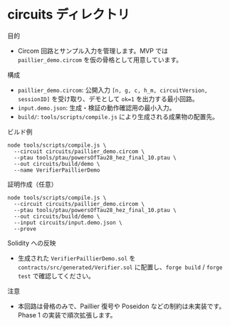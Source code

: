 circuits ディレクトリ
=====================

目的
- Circom 回路とサンプル入力を管理します。MVP では `paillier_demo.circom` を仮の骨格として用意しています。

構成
- `paillier_demo.circom`: 公開入力 `[n, g, c, h_m, circuitVersion, sessionID]` を受け取り、デモとして `ok=1` を出力する最小回路。
- `input.demo.json`: 生成・検証の動作確認用の最小入力。
- `build/`: `tools/scripts/compile.js` により生成される成果物の配置先。

ビルド例
```
node tools/scripts/compile.js \
  --circuit circuits/paillier_demo.circom \
  --ptau tools/ptau/powersOfTau28_hez_final_10.ptau \
  --out circuits/build/demo \
  --name VerifierPaillierDemo
```

証明作成（任意）
```
node tools/scripts/compile.js \
  --circuit circuits/paillier_demo.circom \
  --ptau tools/ptau/powersOfTau28_hez_final_10.ptau \
  --out circuits/build/demo \
  --input circuits/input.demo.json \
  --prove
```

Solidity への反映
- 生成された `VerifierPaillierDemo.sol` を `contracts/src/generated/Verifier.sol` に配置し、`forge build` / `forge test` で確認してください。

注意
- 本回路は骨格のみで、Paillier 復号や Poseidon などの制約は未実装です。Phase 1 の実装で順次拡張します。

